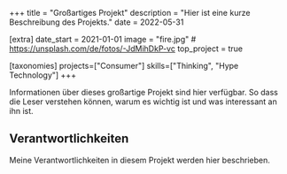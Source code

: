 +++
title = "Großartiges Projekt"
description = "Hier ist eine kurze Beschreibung des Projekts."
date = 2022-05-31

[extra]
date_start = 2021-01-01
image = "fire.jpg" # https://unsplash.com/de/fotos/-JdMihDkP-vc
top_project = true

[taxonomies]
projects=["Consumer"]
skills=["Thinking", "Hype Technology"]
+++

Informationen über dieses großartige Projekt sind hier verfügbar. So dass die Leser verstehen können, warum es wichtig ist und was interessant an ihn ist.

## Verantwortlichkeiten

Meine Verantwortlichkeiten in diesem Projekt werden hier beschrieben.
